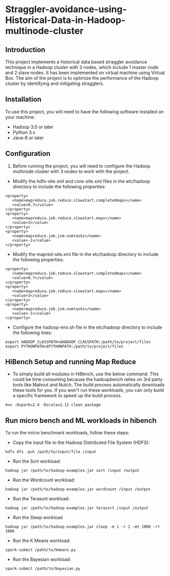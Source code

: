 # Straggler-avoidance-using-Historical-Data-in-Hadoop-multinode-cluster

## Introduction
This project implements a historical data based straggler avoidance technique in a Hadoop cluster with 3 nodes, which include 1 master node and 2 slave nodes. It has been implemented on virtual machine using Virtual Box. The aim of the project is to optimize the performance of the Hadoop cluster by identifying and mitigating stragglers.

## Installation
To use this project, you will need to have the following software installed on your machine:
- Hadoop 3.0 or later
- Python 3.x
- Java-8 or later
## Configuration
1. Before running the project, you will need to configure the Hadoop multinode cluster with 3 nodes to work with the project.
- Modify the hdfs-site.xml and core-site.xml files in the etc/hadoop directory to include the following properties:
```
<property>
   <name>mapreduce.job.reduce.slowstart.completedmaps</name>
   <value>0.7</value>
</property>
<property>
   <name>mapreduce.job.reduce.slowstart.maps</name>
   <value>3</value>
</property>
<property>
   <name>mapreduce.job.jvm.numtasks</name>
   <value>-1</value>
</property> 
```
- Modify the mapred-site.xml file in the etc/hadoop directory to include the following properties:
```
<property>
   <name>mapreduce.job.reduce.slowstart.completedmaps</name>
   <value>0.7</value>
</property>
<property>
   <name>mapreduce.job.reduce.slowstart.maps</name>
   <value>3</value>
</property>
<property>
   <name>mapreduce.job.jvm.numtasks</name>
   <value>-1</value>
</property>
```
- Configure the hadoop-env.sh file in the etc/hadoop directory to include the following lines:
```
export HADOOP_CLASSPATH=$HADOOP_CLASSPATH:/path/to/project/files
export PYTHONPATH=$PYTHONPATH:/path/to/project/files
```
## HiBench Setup and running Map Reduce 
- To simply build all modules in HiBench, use the below command. This could be time consuming because the hadoopbench relies on 3rd party tools like Mahout and Nutch. The build process automatically downloads these tools for you. If you won't run these workloads, you can only build a specific framework to speed up the build process.
```
mvn -Dspark=2.4 -Dscala=2.11 clean package
```
## Run micro bench and ML workloads in hibench
To run the micro benchmark workloads, follow these steps:
- Copy the input file to the Hadoop Distributed File System (HDFS):
```
hdfs dfs -put /path/to/input/file /input
```
- Run the Sort workload:
```
hadoop jar /path/to/hadoop-examples.jar sort /input /output
```
- Run the Wordcount workload:
```
hadoop jar /path/to/hadoop-examples.jar wordcount /input /output
```
- Run the Terasort workload:
```
hadoop jar /path/to/hadoop-examples.jar terasort /input /output
```
- Run the Sleep workload
```
hadoop jar /path/to/hadoop-examples.jar sleep -m 1 -r 1 -mt 1000 -rt 1000
```
- Run the K Means workload:
```
spark-submit /path/to/kmeans.py
```
- Run the Bayesian workload:
```
spark-submit /path/to/bayesian.py
```







